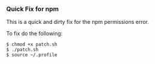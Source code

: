 ### Quick Fix for npm

This is a quick and dirty fix for the npm permissions error.

To fix do the following:

```shell
$ chmod +x patch.sh
$ ./patch.sh
$ source ~/.profile
```
